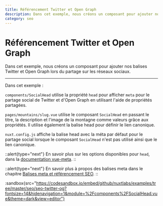 ```yaml
---
title: Référencement Twitter et Open Graph
description: Dans cet exemple, nous créons un composant pour ajouter nos balises Twitter et Open Graph lors du partage sur les réseaux sociaux.
category: seo
---
```

# Référencement Twitter et Open Graph

Dans cet exemple, nous créons un composant pour ajouter nos balises Twitter et Open Graph lors du partage sur les réseaux sociaux.

---

Dans cet exemple :

`components/SocialHead` utilise la propriété `head` pour afficher `meta` pour le partage social de Twitter et d'Open Graph en utilisant l'aide de propriétés partagées.

`pages/mountains/slug.vue` utilise le composant `SocialHead` en passant le titre, la description et l'image de la montagne comme valeurs grâce aux propriétés. Il utilise également la balise head pour définir le lien canonique.

`nuxt.config.js` affiche la balise head avec la méta par défaut pour le partage social lorsque le composant `SocialHead` n'est pas utilisé ainsi que le lien canonique.

::alert{type="next"}
En savoir plus sur les options disponibles pour `head`, dans la [documentation vue-meta](https://vue-meta.nuxtjs.org/api/#metainfo-properties).
::

::alert{type="next"}
En savoir plus à propos des balises meta dans le chapitre [Balises meta et référencement SEO](/docs/features/meta-tags-seo).
::

:sandbox{src="https://codesandbox.io/embed/github/nuxtlabs/examples/tree/master/seo/seo-twitter-og?fontsize=14&hidenavigation=1&module=%2Fcomponents%2FSocialHead.vue&theme=dark&view=editor"}
